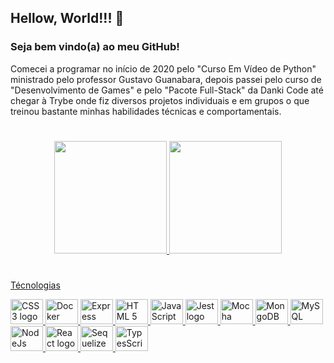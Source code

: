 ## Hellow, World!!! 🚀

### Seja bem vindo(a) ao meu GitHub!

Comecei a programar no início de 2020 pelo "Curso Em Vídeo de Python" ministrado pelo professor Gustavo Guanabara, depois passei pelo curso de "Desenvolvimento de Games" e pelo "Pacote Full-Stack" da Danki Code até chegar à Trybe onde fiz diversos projetos individuais e em grupos o que treinou bastante minhas habilidades técnicas e comportamentais.

#

<div align="center">
  <a href="https://github.com/JVLENNY10">
  <img height="180em" src="https://github-readme-stats.vercel.app/api?username=JVLENNY10&show_icons=true&theme=dracula&include_all_commits=true&count_private=true"/>
  <img height="180em" src="https://github-readme-stats.vercel.app/api/top-langs/?username=JVLENNY10&layout=compact&langs_count=7&theme=dracula"/>
</div>

#

Técnologias

<div align="left">
  <img src="https://cdn.jsdelivr.net/gh/devicons/devicon/icons/css3/css3-original.svg" height="40" width="52" alt="CSS 3 logo"  />
  <img src="https://cdn.jsdelivr.net/gh/devicons/devicon/icons/docker/docker-original.svg" height="40" width="52" alt="Docker logo"  />
  <img src="https://cdn.jsdelivr.net/gh/devicons/devicon/icons/express/express-original.svg" height="40" width="52" alt="Express logo"  />
  <img src="https://cdn.jsdelivr.net/gh/devicons/devicon/icons/html5/html5-original.svg" height="40" width="52" alt="HTML 5 logo"  />
  <img src="https://cdn.jsdelivr.net/gh/devicons/devicon/icons/javascript/javascript-original.svg" height="40" width="52" alt="JavaScript logo"  />
  <img src="https://cdn.jsdelivr.net/gh/devicons/devicon/icons/jest/jest-plain.svg" height="40" width="52" alt="Jest logo"  />
  <img src="https://cdn.jsdelivr.net/gh/devicons/devicon/icons/mocha/mocha-plain.svg" height="40" width="52" alt="Mocha logo"  />
  <img src="https://cdn.jsdelivr.net/gh/devicons/devicon/icons/mongodb/mongodb-original.svg" height="40" width="52" alt="MongoDB logo"  />
  <img src="https://cdn.jsdelivr.net/gh/devicons/devicon/icons/mysql/mysql-original.svg" height="40" width="52" alt="MySQL logo"  />
  <img src="https://cdn.jsdelivr.net/gh/devicons/devicon/icons/nodejs/nodejs-original.svg" height="40" width="52" alt="NodeJs logo"  />
  <img src="https://cdn.jsdelivr.net/gh/devicons/devicon/icons/react/react-original.svg" height="40" width="52" alt="React logo"  />
  <img src="https://cdn.jsdelivr.net/gh/devicons/devicon/icons/sequelize/sequelize-original.svg" height="40" width="52" alt="Sequelize logo"  />
  <img src="https://cdn.jsdelivr.net/gh/devicons/devicon/icons/typescript/typescript-original.svg" height="40" width="52" alt="TypesScript logo"  />
</div>
